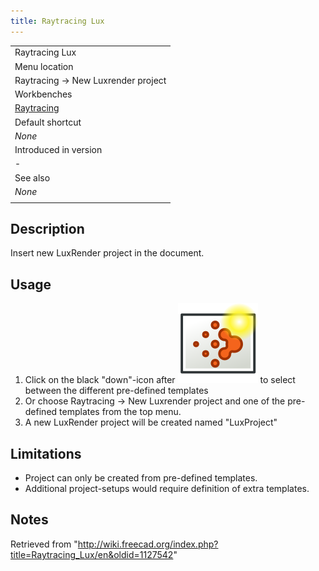 ```yaml
---
title: Raytracing Lux
---
```


|                                                            |
| ---------------------------------------------------------- |
| Raytracing Lux                                             |
| Menu location                                              |
| Raytracing → New Luxrender project‏‎                       |
| Workbenches                                                |
| [Raytracing](/Raytracing_Workbench "Raytracing Workbench") |
| Default shortcut                                           |
| _None_                                                     |
| Introduced in version                                      |
| -                                                          |
| See also                                                   |
| _None_                                                     |
|                                                            |

## Description

Insert new LuxRender project in the document.

## Usage

1. Click on the black "down"-icon after ![](/src/assets/images/Raytracing_Lux.svg) to select between the different pre-defined templates
2. Or choose Raytracing → New Luxrender project and one of the pre-defined templates from the top menu.
3. A new LuxRender project will be created named "LuxProject"

## Limitations

- Project can only be created from pre-defined templates.
- Additional project-setups would require definition of extra templates.

## Notes

Retrieved from "<http://wiki.freecad.org/index.php?title=Raytracing_Lux/en&oldid=1127542>"
